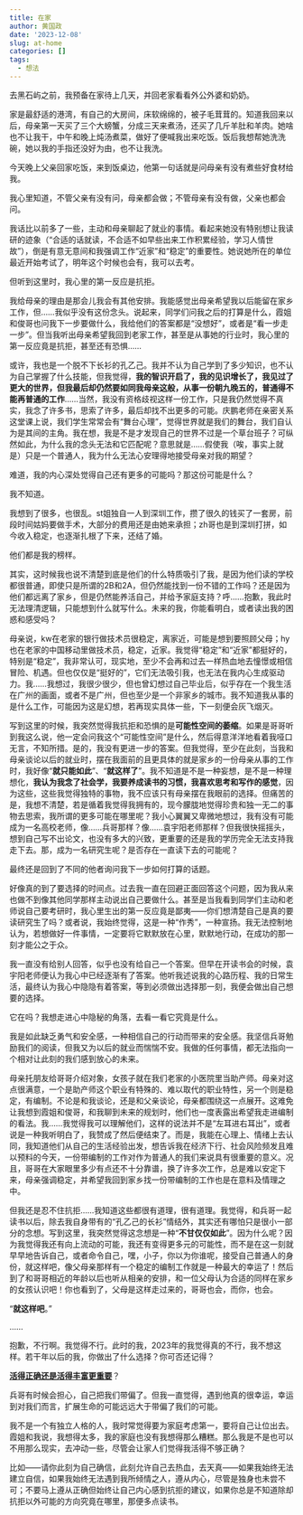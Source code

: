 ```yaml
---
title: 在家
author: 黄国政
date: '2023-12-08'
slug: at-home
categories: []
tags:
  - 想法
---
```


<!--more-->

去黑石屿之前，我预备在家待上几天，并回老家看看外公外婆和奶奶。

家是最舒适的港湾，有自己的大房间，床软绵绵的，被子毛茸茸的。知道我回来以后，母亲第一天买了三个大螃蟹，分成三天来煮汤，还买了几斤羊肚和羊肉。她啥也不让我干，中午和晚上炖汤煮菜，做好了便喊我出来吃饭。饭后我想帮她洗洗碗，她以我的手指还没好为由，也不让我洗。

今天晚上父亲回家吃饭，来到饭桌边，他第一句话就是问母亲有没有煮些好食材给我。

我心里知道，不管父亲有没有问，母亲都会做；不管母亲有没有做，父亲也都会问。

我话比以前多了一些，主动和母亲聊起了就业的事情。看起来她没有特别想让我读研的迹象（“合适的话就读，不合适不如早些出来工作积累经验，学习人情世故”），倒是有意无意间和我强调工作“近家”和“稳定”的重要性。她说她所在的单位最近开始考试了，明年这个时候也会有，我可以去考。

但听到这里时，我心里的第一反应是抗拒。

我给母亲的理由是那会儿我会有其他安排。我能感觉出母亲希望我以后能留在家乡工作，但……我似乎没有这份念头。说起来，同学们问我之后的打算是什么，霞姐和俊哥也问我下一步要做什么，我给他们的答案都是“没想好”，或者是“看一步走一步”。但当我听出母亲希望我回到老家工作，甚至是从事她的行业时，我心里的第一反应竟是抗拒，甚至还有恐惧……

或许，我也是一个脱不下长衫的孔乙己。我并不认为自己学到了多少知识，也不认为自己掌握了什么技能，但我觉得，**我的智识开启了，我的见识增长了，我见过了更大的世界，但我最后却仍然要如同我母亲这般，从事一份朝九晚五的，普通得不能再普通的工作**……当然，我没有资格歧视这样一份工作，只是我仍然觉得不真实，我念了许多书，思索了许多，最后却找不出更多的可能。庆鹏老师在亲密关系这堂课上说，我们学生常常会有“舞台心理”，觉得世界就是我们的舞台，我们自认为是其间的主角。我在想，我是不是才发现自己的世界不过是一个草台班子？可纵然如此，为什么我的念头无法和它匹配呢？意思就是……假使我（唉，事实上就是）只是一个普通人，我为什么无法心安理得地接受母亲对我的期望？

难道，我的内心深处觉得自己还有更多的可能吗？那这份可能是什么？

我不知道。

我想到了很多，也很乱。st姐独自一人到深圳工作，攒了很久的钱买了一套房，前段时间姑妈要做手术，大部分的费用还是由她来承担；zh哥也是到深圳打拼，如今收入稳定，也逐渐扎根了下来，还结了婚。

他们都是我的榜样。

其实，这时候我也说不清楚到底是他们的什么特质吸引了我，是因为他们读的学校都很普通，即使只是所谓的2B和2A，但仍然能找到一份不错的工作吗？还是因为他们都远离了家乡，但是仍然能养活自己，并给予家庭支持？呼……抱歉，我此时无法理清逻辑，只能想到什么就写什么。未来的我，你能看明白，或者读出我的困惑和感受吗？

母亲说，kw在老家的银行做技术员很稳定，离家近，可能是想到要照顾父母；hy也在老家的中国移动里做技术员，稳定，近家。我觉得“稳定”和“近家”都挺好的，特别是“稳定”，我非常认可，现实地，至少不会再和过去一样热血地去憧憬或相信冒险、机遇。但也仅仅是“挺好的”，它们无法吸引我，也无法在我内心生成驱动力。我……我想过，我很少很少，但也曾幻想过自己毕业后，似乎存在一个我生活在广州的画面，或者不是广州，但也至少是一个非家乡的城市。我不知道我从事的是什么工作，可能因为这是幻想，若再现实具体一些，下一刻便会灰飞烟灭。

写到这里的时候，我突然觉得我抗拒和恐惧的是**可能性空间的萎缩**。如果是哥哥听到我这么说，他一定会问我这个“可能性空间”是什么，然后得意洋洋地看着我哑口无言，不知所措。是的，我没有更进一步的答案。但我觉得，至少在此刻，当我和母亲谈论以后的就业时，摆在我面前的且更具体的就是家乡的一份母亲从事的工作时，我好像“**就只能如此**”、“**就这样了**”。我不知道是不是一种妄想，是不是一种理想化，**我认为我念了社会学，我要养成读书的习惯，我喜欢思考和写作的感觉**，因为这些，这些我觉得独特的事物，我不应该只有母亲摆在我眼前的选择。但痛苦的是，我想不清楚，若是循着我觉得我拥有的，现今朦胧地觉得珍贵和独一无二的事物去思索，我所谓的更多可能在哪里呢？我小心翼翼又卑微地想过，我有没有可能成为一名高校老师，像……兵哥那样？像……袁宇阳老师那样？但我很快摇摇头，想到自己写不出论文，也没有多大的兴致，更重要的还是我的学历完全无法支持我走下去。那，成为一名研究生呢？是否存在一直读下去的可能呢？

最终还是回到了不同的他者询问我下一步如何打算的话题。

好像真的到了要选择的时间点。过去我一直在回避正面回答这个问题，因为我从来也做不到像其他同学那样主动说出自己要做什么。甚至是当我看到同学们主动和老师说自己要考研时，我心里生出的第一反应竟是鄙夷——你们想清楚自己是真的要读研究生了吗？或者说，我始终觉得，这是一种“作秀”，一种宣扬。我无法控制地认为，若想做好一件事情，一定要将它默默放在心里，默默地行动，在成功的那一刻才能公之于众。

我一直没有给别人回答，似乎也没有给自己一个答案。但早在开读书会的时候，袁宇阳老师便认为我心中已经逐渐有了答案。他听我述说我的心路历程、我的日常生活，最终认为我心中隐隐有着答案，等到必须做出选择那一刻，我便会做出自己想要的选择。

它在吗？我想走进心中隐秘的角落，去看一看它究竟是什么。

我是如此缺乏勇气和安全感，一种相信自己的行动而带来的安全感。我坚信兵哥勉励我们的阅读，但我又为以后的就业而惴惴不安。我做的任何事情，都无法指向一个相对让此刻的我们感到放心的未来。

母亲托朋友给哥哥介绍对象，女孩子就在我们老家的小医院里当助产师。母亲对这点很满意，一个是助产师这个职业有特殊的、难以取代的职业特性，另一个则是稳定，有编制。不论是和我谈论，还是和父亲谈论，母亲都围绕这一点展开。这难免让我想到霞姐和俊哥，和我聊到未来的规划时，他们也一度表露出希望我走进编制的看法。我……我觉得我可以理解他们，这样的说法并不是“左耳进右耳出”，或者说是一种我听明白了，我赞成了然后便结束了。而是，我能在心理上、情绪上去认同，我知道他们从自己的生活经验出发，想告诉我在经济下行、社会风险频发且难以预料的今天，一份带编制的工作对作为普通人的我们来说具有很重要的意义。况且，哥哥在大家眼里多少有点还不十分靠谱，换了许多次工作，总是难以安定下来，母亲强调稳定，并希望我回到家乡找一份带编制的工作也是在意料及情理之中。

但我还是忍不住抗拒……我知道这些都很有道理，很有道理。我觉得，和兵哥一起读书以后，除去我自身带有的“孔乙己的长衫”情结外，其实还有哪怕只是很小一部分的念想。写到这里，我突然觉得这念想是一种“**不甘仅仅如此**”。因为什么呢？因为我觉得我还有向上流动的可能，我还有变得更多元的可能性，而不是在这一刻就早早地告诉自己，或者命令自己，嘿，小子，你以为你谁呢，接受自己普通人的身份，就这样吧，像父母亲那样有一个稳定的编制工作就是一种最大的幸运了！然后到了和哥哥相近的年龄以后也听从相亲的安排，和一位父母认为合适的同样在家乡的女孩认识吧！你也看到了，父母是这样走过来的，哥哥也会，而你，也会。

“**就这样吧**。”

……

抱歉，不行啊。我觉得不行。此时的我，2023年的我觉得真的不行，我不想这样。若干年以后的我，你做出了什么选择？你可否还记得？

[**活得正确还是活得丰富更重要**](https://mp.weixin.qq.com/s/SEv6rMknhprt-7962PrNHQ)？

兵哥有时候会担心，自己把我们带偏了。但我一直觉得，遇到他真的很幸运，幸运到对我们而言，扩展生命的可能远远大于带偏了我们的可能。

我不是一个有独立人格的人，我时常觉得要为家庭考虑第一，要将自己让位出去。霞姐和我说，我想得太多，我的家庭也没有我想得那么糟糕。那么我是不是也可以不用那么现实，去冲动一些，尽管会让家人们觉得我活得不够正确？

比如——请你此刻为自己确信，此刻允许自己去热血，去天真——如果我始终无法建立自信，如果我始终无法遇到我所倾情之人，遵从内心，尽管是独身也未尝不可；不要马上遵从正确但始终让自己内心感到抗拒的建议，如果你总是不知道除却抗拒以外可能的方向究竟在哪里，那便多点读书。